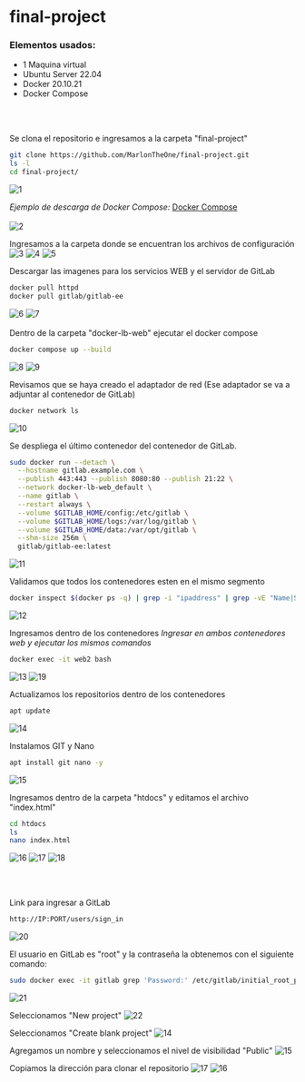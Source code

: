 # final-project

### Elementos usados:
- 1 Maquina virtual
- Ubuntu Server 22.04
- Docker 20.10.21
- Docker Compose

<br><br>

Se clona el repositorio e ingresamos a la carpeta "final-project"

```bash
git clone https://github.com/MarlonTheOne/final-project.git
ls -l
cd final-project/
```
![1](images/1.png)


*Ejemplo de descarga de Docker Compose:* [Docker Compose](https://www.digitalocean.com/community/tutorials/how-to-install-and-use-docker-compose-on-ubuntu-22-04)<br><br>
![2](images/dcompos.png)

Ingresamos a la carpeta donde se encuentran los archivos de configuración
![3](images/2.png)
![4](images/3.png)
![5](images/4.png)

Descargar las imagenes para los servicios WEB y el servidor de GitLab

```bash
docker pull httpd
docker pull gitlab/gitlab-ee
```
![6](images/5.png)
![7](images/6.png)
<br><br>
Dentro de la carpeta "docker-lb-web" ejecutar el docker compose
```bash
docker compose up --build
```
![8](images/7.png)
![9](images/8.png)

Revisamos que se haya creado el adaptador de red (Ese adaptador se va a adjuntar al contenedor de GitLab)
```bash
docker network ls
```
![10](images/9.png)

Se despliega el último contenedor del contenedor de GitLab.
```bash
sudo docker run --detach \
  --hostname gitlab.example.com \
  --publish 443:443 --publish 8080:80 --publish 21:22 \
  --network docker-lb-web_default \
  --name gitlab \
  --restart always \
  --volume $GITLAB_HOME/config:/etc/gitlab \
  --volume $GITLAB_HOME/logs:/var/log/gitlab \
  --volume $GITLAB_HOME/data:/var/opt/gitlab \
  --shm-size 256m \
  gitlab/gitlab-ee:latest
```
![11](images/10.png)

Validamos que todos los contenedores esten en el mismo segmento

```bash
docker inspect $(docker ps -q) | grep -i "ipaddress" | grep -vE "Name|Secondary"
```
![12](images/11.png)

Ingresamos dentro de los contenedores *Ingresar en ambos contenedores web y ejecutar los mismos comandos*
```bash
docker exec -it web2 bash
```
![13](images/12.png)
![19](images/18.png)

Actualizamos los repositorios dentro de los contenedores
```bash
apt update
```
![14](images/13.png)

Instalamos GIT y Nano
```bash
apt install git nano -y
```
![15](images/14.png)

Ingresamos dentro de la carpeta "htdocs" y editamos el archivo "index.html"
```bash
cd htdocs
ls
nano index.html
```
![16](images/15.png)
![17](images/16.png)
![18](images/17.png)

<br><br>

Link para ingresar a GitLab
```bash
http://IP:PORT/users/sign_in
```
![20](images/gitsrv1.png)

El usuario en GitLab es "root" y la contraseña la obtenemos con el siguiente comando:
```bash
sudo docker exec -it gitlab grep 'Password:' /etc/gitlab/initial_root_password
```
![21](images/19.png)

Seleccionamos "New project"
![22](images/gitsrv2.png)

Seleccionamos "Create blank project"
![14](images/gitsrv3.png)

Agregamos un nombre y seleccionamos el nivel de visibilidad "Public"
![15](images/gitsrv4.png)

Copiamos la dirección para clonar el repositorio
![17](images/gitsrv6.png)
![16](images/gitsrv7.png)
